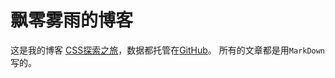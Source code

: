 飘零雾雨的博客
====

这是我的博客 [CSS探索之旅](http://blog.doyoe.com/)，数据都托管在[GitHub](https://github.com/)。
所有的文章都是用`MarkDown`写的。